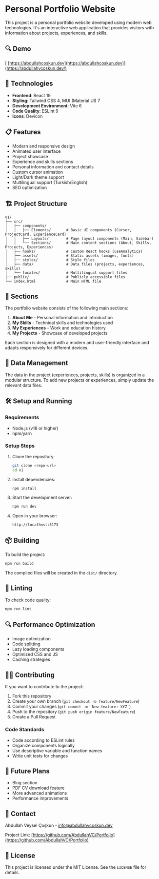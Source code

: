 # Personal Portfolio Website
 
 This project is a personal portfolio website developed using modern web technologies. It's an interactive web application that provides visitors with information about projects, experiences, and skills.
 
 
 ## 🔍 Demo
 
[ [https://abdullahcoskun.dev](https://abdullahcoskun.dev)](https://abdullahvcoskun.dev/)
 
 ## 🚀 Technologies
 
 - **Frontend**: React 19
 - **Styling**: Tailwind CSS 4, MUI (Material UI) 7
 - **Development Environment**: Vite 6
 - **Code Quality**: ESLint 9
 - **Icons**: Devicon
 
 ## 📋 Features
 
 - Modern and responsive design
 - Animated user interface
 - Project showcase
 - Experience and skills sections
 - Personal information and contact details
 - Custom cursor animation
 - Light/Dark theme support
 - Multilingual support (Turkish/English)
 - SEO optimization
 
 ## 🏗️ Project Structure
 
 ```
 v1/
 ├── src/
 │   ├── components/
 │   │   ├── Elements/       # Basic UI components (Cursor, ProjectCard, ExperienceCard)
 │   │   ├── Layouts/        # Page layout components (Main, Sidebar)
 │   │   └── Sections/       # Main content sections (About, Skills, Projects, Experiences)
 │   ├── hooks/              # Custom React hooks (useAnalytics)
 │   ├── assets/             # Static assets (images, fonts)
 │   ├── styles/             # Style files
 │   ├── data/               # Data files (projects, experiences, skills)
 │   └── locales/            # Multilingual support files
 ├── public/                 # Publicly accessible files
 └── index.html              # Main HTML file
 ```
 
 ## 📑 Sections
 
 The portfolio website consists of the following main sections:
 
 1. **About Me** - Personal information and introduction
 2. **My Skills** - Technical skills and technologies used
 3. **My Experiences** - Work and education history
 4. **My Projects** - Showcase of developed projects
 
 Each section is designed with a modern and user-friendly interface and adapts responsively for different devices.
 
 ## 🔄 Data Management
 
 The data in the project (experiences, projects, skills) is organized in a modular structure. To add new projects or experiences, simply update the relevant data files.
 
 ## 🛠️ Setup and Running
 
 ### Requirements
 
 - Node.js (v18 or higher)
 - npm/yarn
 
 ### Setup Steps
 
 1. Clone the repository:
    ```bash
    git clone <repo-url>
    cd v1
    ```
 
 2. Install dependencies:
    ```bash
    npm install
    ```
 
 3. Start the development server:
    ```bash
    npm run dev
    ```
 
 4. Open in your browser:
    ```
    http://localhost:5173
    ```
 
 ## 📦 Building
 
 To build the project:
 
 ```bash
 npm run build
 ```
 
 The compiled files will be created in the `dist/` directory.
 
 ## 🧪 Linting
 
 To check code quality:
 
 ```bash
 npm run lint
 ```
 
 ## 🔍 Performance Optimization
 
 - Image optimization
 - Code splitting
 - Lazy loading components
 - Optimized CSS and JS
 - Caching strategies
 
 ## 👨‍💻 Contributing
 
 If you want to contribute to the project:
 
 1. Fork this repository
 2. Create your own branch (`git checkout -b feature/NewFeature`)
 3. Commit your changes (`git commit -m 'New feature: XYZ'`)
 4. Push to the repository (`git push origin feature/NewFeature`)
 5. Create a Pull Request
 
 ### Code Standards
 
 - Code according to ESLint rules
 - Organize components logically
 - Use descriptive variable and function names
 - Write unit tests for changes
 
 ## 🔮 Future Plans
 
 - Blog section
 - PDF CV download feature
 - More advanced animations
 - Performance improvements
 
 ## 💬 Contact
 
 Abdullah Veysel Çoşkun - [info@abdullahvcoskun.dev](mailto:info@abdullahvcoskun.dev)
 
 Project Link: [https://github.com/AbdullahVC/Portfolio](https://github.com/AbdullahVC/Portfolio)
 
 ## 📄 License
 
 This project is licensed under the MIT License. See the `LICENSE` file for details.
